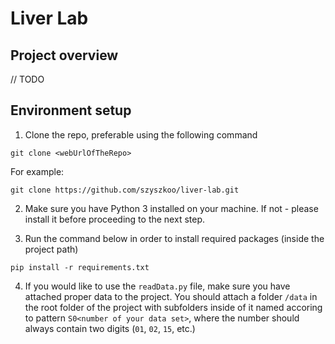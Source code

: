 # Liver Lab

## Project overview
// TODO

## Environment setup 
1. Clone the repo, preferable using the following command
```
git clone <webUrlOfTheRepo>
```
For example: 
```
git clone https://github.com/szyszkoo/liver-lab.git
```
2. Make sure you have Python 3 installed on your machine. If not - please install it before proceeding to the next step. 

3. Run the command below in order to install required packages (inside the project path)
```
pip install -r requirements.txt
```
4. If you would like to use the `readData.py` file, make sure you have attached proper data to the project. You should attach a folder `/data` in the root folder of the project with subfolders inside of it named accoring to pattern `S0<number of your data set>`, where the number should always contain two digits (`01`, `02`, `15`, etc.)